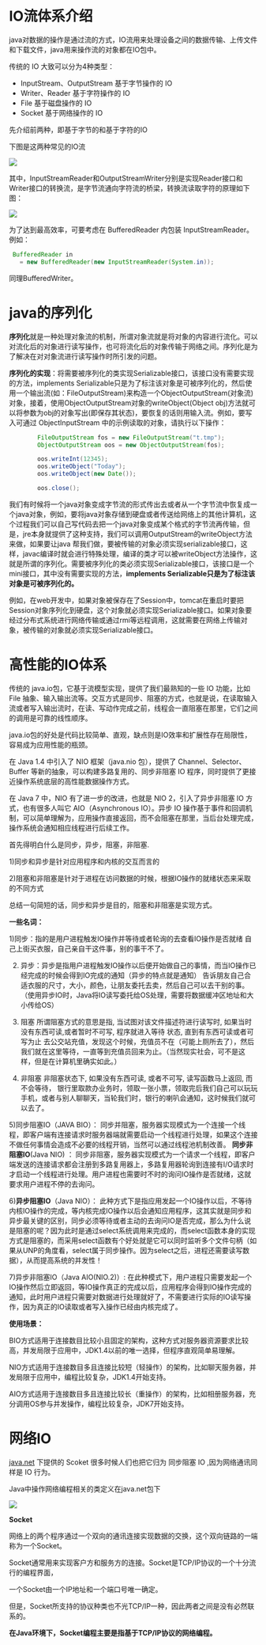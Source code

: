 # IO流体系介绍

java对数据的操作是通过流的方式，IO流用来处理设备之间的数据传输、上传文件和下载文件，java用来操作流的对象都在IO包中。

传统的 IO 大致可以分为4种类型：

- InputStream、OutputStream 基于字节操作的 IO
- Writer、Reader 基于字符操作的 IO
- File 基于磁盘操作的 IO
- Socket 基于网络操作的 IO

先介绍前两种，即基于字节的和基于字符的IO

下图是这两种常见的IO流

<img src="img/Common-IOStream.png">

其中，InputStreamReader和OutputStreamWriter分别是实现Reader接口和Writer接口的转换流，是字节流通向字符流的桥梁，转换流读取字符的原理如下图：

<img src="img/ConvertedStream.png">

为了达到最高效率，可要考虑在 BufferedReader 内包装 InputStreamReader。例如： 

```java
 BufferedReader in
   = new BufferedReader(new InputStreamReader(System.in));
```

同理BufferedWriter。

# java的序列化

**序列化**就是一种处理对象流的机制，所谓对象流就是将对象的内容进行流化。可以对流化后的对象进行读写操作，也可将流化后的对象传输于网络之间。序列化是为了解决在对对象流进行读写操作时所引发的问题。

**序列化的实现**：将需要被序列化的类实现Serializable接口，该接口没有需要实现的方法，implements Serializable只是为了标注该对象是可被序列化的，然后使用一个输出流(如：FileOutputStream)来构造一个ObjectOutputStream(对象流)对象，接着，使用ObjectOutputStream对象的writeObject(Object obj)方法就可以将参数为obj的对象写出(即保存其状态)，要恢复的话则用输入流。例如，要写入可通过 ObjectInputStream 中的示例读取的对象，请执行以下操作： 

```java
        FileOutputStream fos = new FileOutputStream("t.tmp");
        ObjectOutputStream oos = new ObjectOutputStream(fos);

        oos.writeInt(12345);
        oos.writeObject("Today");
        oos.writeObject(new Date());

        oos.close();
```

我们有时候将一个java对象变成字节流的形式传出去或者从一个字节流中恢复成一个java对象，例如，要将java对象存储到硬盘或者传送给网络上的其他计算机，这个过程我们可以自己写代码去把一个java对象变成某个格式的字节流再传输，但是，jre本身就提供了这种支持，我们可以调用OutputStream的writeObject方法来做，如果要让java 帮我们做，要被传输的对象必须实现serializable接口，这样，javac编译时就会进行特殊处理，编译的类才可以被writeObject方法操作，这就是所谓的序列化。需要被序列化的类必须实现Serializable接口，该接口是一个mini接口，其中没有需要实现的方法，**implements Serializable只是为了标注该对象是可被序列化的。**

例如，在web开发中，如果对象被保存在了Session中，tomcat在重启时要把Session对象序列化到硬盘，这个对象就必须实现Serializable接口。如果对象要经过分布式系统进行网络传输或通过rmi等远程调用，这就需要在网络上传输对象，被传输的对象就必须实现Serializable接口。

# 高性能的IO体系

传统的 java.io包，它基于流模型实现，提供了我们最熟知的一些 IO 功能，比如 File 抽象、输入输出流等。交互方式是同步、阻塞的方式，也就是说，在读取输入流或者写入输出流时，在读、写动作完成之前，线程会一直阻塞在那里，它们之间的调用是可靠的线性顺序。

java.io包的好处是代码比较简单、直观，缺点则是IO效率和扩展性存在局限性，容易成为应用性能的瓶颈。

在 Java 1.4 中引入了 NIO 框架（java.nio 包），提供了 Channel、Selector、Buffer 等新的抽象，可以构建多路复用的、同步非阻塞 IO 程序，同时提供了更接近操作系统底层的高性能数据操作方式。

在 Java 7 中，NIO 有了进一步的改进，也就是 NIO 2，引入了异步非阻塞 IO 方式，也有很多人叫它 AIO（Asynchronous IO）。异步 IO 操作基于事件和回调机制，可以简单理解为，应用操作直接返回，而不会阻塞在那里，当后台处理完成，操作系统会通知相应线程进行后续工作。

首先得明白什么是同步，异步，阻塞，非阻塞.

1)同步和异步是针对应用程序和内核的交互而言的

2)阻塞和非阻塞是针对于进程在访问数据的时候，根据IO操作的就绪状态来采取的不同方式

总结一句简短的话，同步和异步是目的，阻塞和非阻塞是实现方式。

**一些名词：**

1)同步：指的是用户进程触发IO操作并等待或者轮询的去查看IO操作是否就绪 自己上街买衣服，自己亲自干这件事，别的事干不了。 

2) 异步：异步是指用户进程触发IO操作以后便开始做自己的事情，而当IO操作已经完成的时候会得到IO完成的通知（异步的特点就是通知） 告诉朋友自己合适衣服的尺寸，大小，颜色，让朋友委托去卖，然后自己可以去干别的事。（使用异步IO时，Java将IO读写委托给OS处理，需要将数据缓冲区地址和大小传给OS） 

3) 阻塞 所谓阻塞方式的意思是指, 当试图对该文件描述符进行读写时, 如果当时没有东西可读,或者暂时不可写, 程序就进入等待 状态, 直到有东西可读或者可写为止 去公交站充值，发现这个时候，充值员不在（可能上厕所去了），然后我们就在这里等待，一直等到充值员回来为止。（当然现实社会，可不是这样，但是在计算机里确实如此。） 

 4) 非阻塞 非阻塞状态下, 如果没有东西可读, 或者不可写, 读写函数马上返回, 而不会等待， 银行里取款办业务时，领取一张小票，领取完后我们自己可以玩玩手机，或者与别人聊聊天，当轮我们时，银行的喇叭会通知，这时候我们就可以去了。

5)同步阻塞IO（JAVA BIO）： 
 同步并阻塞，服务器实现模式为一个连接一个线程，即客户端有连接请求时服务器端就需要启动一个线程进行处理，如果这个连接不做任何事情会造成不必要的线程开销，当然可以通过线程池机制改善。 
 **同步非阻塞IO**(Java NIO) ： 同步非阻塞，服务器实现模式为一个请求一个线程，即客户端发送的连接请求都会注册到多路复用器上，多路复用器轮询到连接有I/O请求时才启动一个线程进行处理。用户进程也需要时不时的询问IO操作是否就绪，这就要求用户进程不停的去询问。 

 6)**异步阻塞IO**（Java NIO）： 
    此种方式下是指应用发起一个IO操作以后，不等待内核IO操作的完成，等内核完成IO操作以后会通知应用程序，这其实就是同步和异步最关键的区别，同步必须等待或者主动的去询问IO是否完成，那么为什么说是阻塞的呢？因为此时是通过select系统调用来完成的，而select函数本身的实现方式是阻塞的，而采用select函数有个好处就是它可以同时监听多个文件句柄（如果从UNP的角度看，select属于同步操作。因为select之后，进程还需要读写数据），从而提高系统的并发性！ 

 7)异步非阻塞IO（Java AIO(NIO.2)）: 
    在此种模式下，用户进程只需要发起一个IO操作然后立即返回，等IO操作真正的完成以后，应用程序会得到IO操作完成的通知，此时用户进程只需要对数据进行处理就好了，不需要进行实际的IO读写操作，因为真正的IO读取或者写入操作已经由内核完成了。

**使用场景：**

BIO方式适用于连接数目比较小且固定的架构，这种方式对服务器资源要求比较高，并发局限于应用中，JDK1.4以前的唯一选择，但程序直观简单易理解。

NIO方式适用于连接数目多且连接比较短（轻操作）的架构，比如聊天服务器，并发局限于应用中，编程比较复杂，JDK1.4开始支持。

AIO方式适用于连接数目多且连接比较长（重操作）的架构，比如相册服务器，充分调用OS参与并发操作，编程比较复杂，JDK7开始支持。

# 网络IO

[java.net](http://java.net) 下提供的 Scoket 很多时候人们也把它归为 同步阻塞 IO ,因为网络通讯同样是 IO 行为。

Java中操作网络编程相关的类定义在java.net包下

<img src="img/IO-1.png">

**Socket**

网络上的两个程序通过一个双向的通讯连接实现数据的交换，这个双向链路的一端称为一个Socket。

Socket通常用来实现客户方和服务方的连接。Socket是TCP/IP协议的一个十分流行的编程界面，

一个Socket由一个IP地址和一个端口号唯一确定。

但是，Socket所支持的协议种类也不光TCP/IP一种，因此两者之间是没有必然联系的。

**在Java环境下，Socket编程主要是指基于TCP/IP协议的网络编程。**